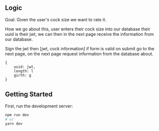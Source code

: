 ## Logic

Goal: Given the user's cock size we want to rate it.

How we go about this, user enters their cock size into our database their uuid is their jwt, we can then in the next page
receive the information from our database.

Sign the jwt then [jwt, cock information] if form is valid on submit go to the next page, on the next page request information from the database
about.

```
{
	uuid: jwt,
	length: l
	girth: g
}
```

## Getting Started

First, run the development server:

```bash
npm run dev
# or
yarn dev
```

